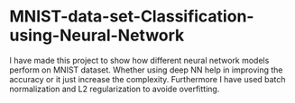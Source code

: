 # MNIST-data-set-Classification-using-Neural-Network


I have made this project to show how different neural network models perform on MNIST dataset. Whether using deep NN help in improving the accuracy or it just increase the complexity. Furthermore I have used batch normalization and L2  regularization to avoide overfitting.
